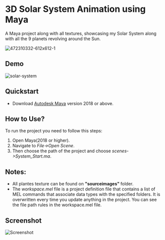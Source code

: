# 3D Solar System Animation using Maya

A Maya project along with all textures, showcasing my Solar System along with all the 9 planets revolving around the Sun.

![472310332-612x612-1](https://user-images.githubusercontent.com/45972231/137583814-b7167bdd-251b-40a3-8f4c-0d7872992b80.jpg)

## Demo

![solar-system](https://user-images.githubusercontent.com/45972231/137583198-e2d883c0-bc47-4d7e-b664-2b894ebfc98b.gif)

## Quickstart

<ul>
<li>Download <a target="_blank" href="https://www.autodesk.ae/products/maya/free-trial">Autodesk Maya</a> version 2018 or above.</li>
</ul>

## How to Use?

To run the project you need to follow this steps:
<ol>
  <li> Open Maya(2018 or higher).</li>
  <li> Navigate to <i> File->Open Scene</i>.</li>
  <li> Then choose the path of the project and choose <i>scenes->System_Start.ma</i>.</li>
</ol>

## Notes:
<ul>
  <li>All plantes texture can be found on <b> "sourceimages" </b> folder.</li>
  <li>The <i>workspace.mel</i> file is a project definition file that contains a list of MEL commands that associate data types with the specified folders. It is overwritten every time you update anything in the project. You can see the file path rules in the workspace.mel file.</li>
</ul>

## Screenshot

![Screenshot](https://user-images.githubusercontent.com/45972231/137583862-cd7d1b53-985d-48f3-9f8b-191ad6b258ae.PNG)

